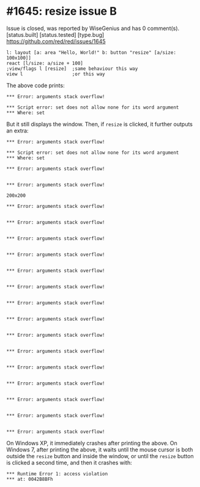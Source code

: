 
#1645: resize issue B
================================================================================
Issue is closed, was reported by WiseGenius and has 0 comment(s).
[status.built] [status.tested] [type.bug]
<https://github.com/red/red/issues/1645>

```
l: layout [a: area "Hello, World!" b: button "resize" [a/size: 100x100]]
react [l/size: a/size + 100]
;view/flags l [resize]  ;same behaviour this way
view l                  ;or this way
```

The above code prints:

```
*** Error: arguments stack overflow!

*** Script error: set does not allow none for its word argument
*** Where: set
```

But it still displays the window. Then, if `resize` is clicked, it further outputs an extra:

```
*** Error: arguments stack overflow!

*** Script error: set does not allow none for its word argument
*** Where: set

*** Error: arguments stack overflow!


*** Error: arguments stack overflow!

200x200

*** Error: arguments stack overflow!


*** Error: arguments stack overflow!


*** Error: arguments stack overflow!


*** Error: arguments stack overflow!


*** Error: arguments stack overflow!


*** Error: arguments stack overflow!


*** Error: arguments stack overflow!


*** Error: arguments stack overflow!


*** Error: arguments stack overflow!


*** Error: arguments stack overflow!


*** Error: arguments stack overflow!


*** Error: arguments stack overflow!


*** Error: arguments stack overflow!


*** Error: arguments stack overflow!


*** Error: arguments stack overflow!
```

On Windows XP, it immediately crashes after printing the above.
On Windows 7, after printing the above, it waits until the mouse cursor is both outside the `resize` button and inside the window, or until the `resize` button is clicked a second time, and then it crashes with:

```
*** Runtime Error 1: access violation
*** at: 0042B8BFh
```



